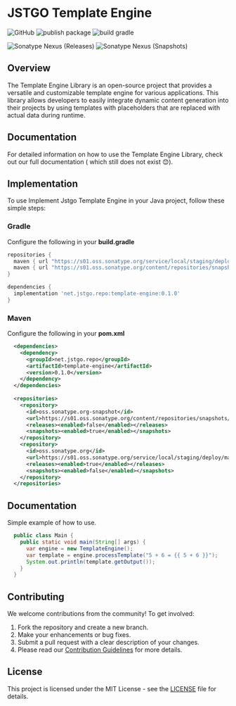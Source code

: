 # JSTGO Template Engine
![GitHub](https://img.shields.io/github/license/EyadAbdullah/jstgo-template)
![publish package](https://github.com/EyadAbdullah/jstgo-template/actions/workflows/publish-java-gradle.yml/badge.svg?branch=main)
![build gradle](https://github.com/EyadAbdullah/jstgo-template/actions/workflows/gradle.yml/badge.svg)


![Sonatype Nexus (Releases)](https://img.shields.io/nexus/r/net.jstgo.repo/template-engine?server=https%3A%2F%2Fs01.oss.sonatype.org)
![Sonatype Nexus (Snapshots)](https://img.shields.io/nexus/s/net.jstgo.repo/template-engine?server=https%3A%2F%2Fs01.oss.sonatype.org)


## Overview

The Template Engine Library is an open-source project that provides a versatile and customizable
template engine for various applications. This library allows developers to easily integrate
dynamic content generation into their projects by using templates with placeholders that are
replaced with actual data during runtime.

## Documentation

For detailed information on how to use the Template Engine Library, check out our full
documentation ( which still does not exist 😊).

## Implementation

To use Implement Jstgo Template Engine in your Java project, follow these simple steps:

### Gradle

Configure the following in your **build.gradle**

```groovy
repositories {
  maven { url "https://s01.oss.sonatype.org/service/local/staging/deploy/maven2//" }
  maven { url "https://s01.oss.sonatype.org/content/repositories/snapshots/" }
}

dependencies {
  implementation 'net.jstgo.repo:template-engine:0.1.0'
}
```

### Maven

Configure the following in your **pom.xml**

```xml
  <dependencies>
    <dependency>
      <groupId>net.jstgo.repo</groupId>
      <artifactId>template-engine</artifactId>
      <version>0.1.0</version>
    </dependency>
  </dependencies>
  
  <repositories>
    <repository>
      <id>oss.sonatype.org-snapshot</id>
      <url>https://s01.oss.sonatype.org/content/repositories/snapshots/</url>
      <releases><enabled>false</enabled></releases>
      <snapshots><enabled>true</enabled></snapshots>
    </repository>
    <repository>
      <id>oss.sonatype.org</id>
      <url>https://s01.oss.sonatype.org/service/local/staging/deploy/maven2/</url>
      <releases><enabled>true</enabled></releases>
      <snapshots><enabled>false</enabled></snapshots>
    </repository>
  </repositories>
```

## Documentation

Simple example of how to use. 

```java
  public class Main {
    public static void main(String[] args) {
      var engine = new TemplateEngine();
      var template = engine.processTemplate("5 + 6 = {{ 5 + 6 }}");
      System.out.println(template.getOutput());
    }
  }
```

## Contributing

We welcome contributions from the community! To get involved:

1. Fork the repository and create a new branch.
2. Make your enhancements or bug fixes.
3. Submit a pull request with a clear description of your changes.
4. Please read our [Contribution Guidelines](./docs/contribution-guidelines.md) for more details.

## License

This project is licensed under the MIT License - see the [LICENSE](./LICENSE) file for details.
